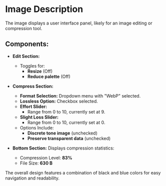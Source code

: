 # Image Description

The image displays a user interface panel, likely for an image editing or compression tool. 

## Components:

- **Edit Section:**
  - Toggles for:
    - **Resize** (Off)
    - **Reduce palette** (Off)

- **Compress Section:**
  - **Format Selection:** Dropdown menu with "WebP" selected.
  - **Lossless Option:** Checkbox selected.
  - **Effort Slider:** 
    - Range from 0 to 10, currently set at 9.
  - **Slight Loss Slider:** 
    - Range from 0 to 10, currently set at 0.
  - Options Include:
    - **Discrete tone image** (unchecked)
    - **Preserve transparent data** (unchecked)

- **Bottom Section:** Displays compression statistics:
  - Compression Level: **83%**
  - File Size: **630 B**

The overall design features a combination of black and blue colors for easy navigation and readability.